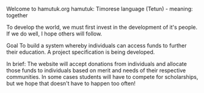 Welcome to hamutuk.org
hamutuk: Timorese language (Tetun) - meaning: together

To develop the world, we must first invest in the development of it's people. If we do well, I hope others will follow.

Goal
To build a system whereby individuals can access funds to further their education. A project specification is being developed.

In brief: 
The website will accept donations from individuals and allocate those funds to individuals based on merit and needs of their respective communities. In some cases students will have to compete for scholarships, but we hope that doesn't have to happen too often!


 

